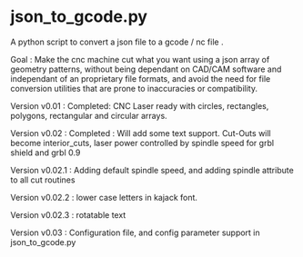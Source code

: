 # json_to_gcode.py

A python script to convert a json file to a gcode / nc file .

Goal : Make the cnc machine cut what you want using a json array of geometry patterns, without being dependant on CAD/CAM software and independant of an proprietary file formats, and avoid the need for file conversion utilities that are prone to inaccuracies or compatibility.
 
Version v0.01 : Completed: CNC Laser ready with circles, rectangles, polygons, rectangular and circular arrays.
  
Version v0.02 : Completed : Will add some text support. Cut-Outs will become interior_cuts, laser power controlled by spindle speed for grbl shield and grbl 0.9

Version v0.02.1 : Adding default spindle speed, and adding spindle attribute to all cut routines

Version v0.02.2 : lower case letters in kajack font.

Version v0.02.3 : rotatable text

Version v0.03 : Configuration file, and config parameter support in json_to_gcode.py